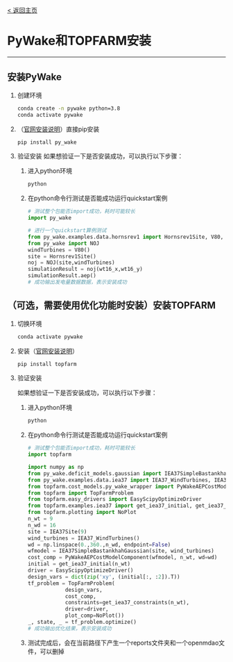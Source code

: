 [< 返回主页](../README.md)
# PyWake和TOPFARM安装
---
## 安装PyWake
1. 创建环境
    ```bash
    conda create -n pywake python=3.8
    conda activate pywake
    ```
2. （[官网安装说明](https://topfarm.pages.windenergy.dtu.dk/PyWake/installation.html)）直接pip安装
    ```bash
    pip install py_wake
    ```
3. 验证安装
如果想验证一下是否安装成功，可以执行以下步骤：

   1. 进入python环境
        ```bash
        python
        ```
   2. 在python命令行测试是否能成功运行quickstart案例
        ```python
        # 测试整个包能否import成功，耗时可能较长
        import py_wake

        # 进行一个quickstart算例测试
        from py_wake.examples.data.hornsrev1 import Hornsrev1Site, V80, wt16_x, wt16_y
        from py_wake import NOJ
        windTurbines = V80()
        site = Hornsrev1Site()
        noj = NOJ(site,windTurbines)
        simulationResult = noj(wt16_x,wt16_y)
        simulationResult.aep()
        # 成功输出发电量数据数据，表示安装成功
        ```

## （可选，需要使用优化功能时安装）安装TOPFARM
1. 切换环境
    ```bash
    conda activate pywake
    ```
2. 安装（[官网安装说明](https://topfarm.pages.windenergy.dtu.dk/TopFarm2/installation.html)）
    ```bash
    pip install topfarm
    ```
3. 验证安装
  
    如果想验证一下是否安装成功，可以执行以下步骤：

   1. 进入python环境
      ```bash
      python
      ```
   2. 在python命令行测试是否能成功运行quickstart案例
      ```python
      # 测试整个包能否import成功，耗时可能较长
      import topfarm
      
      import numpy as np
      from py_wake.deficit_models.gaussian import IEA37SimpleBastankhahGaussian
      from py_wake.examples.data.iea37 import IEA37_WindTurbines, IEA37Site
      from topfarm.cost_models.py_wake_wrapper import PyWakeAEPCostModelComponent
      from topfarm import TopFarmProblem
      from topfarm.easy_drivers import EasyScipyOptimizeDriver
      from topfarm.examples.iea37 import get_iea37_initial, get_iea37_constraints, get_iea37_cost
      from topfarm.plotting import NoPlot
      n_wt = 9
      n_wd = 16
      site = IEA37Site(9)
      wind_turbines = IEA37_WindTurbines()
      wd = np.linspace(0.,360.,n_wd, endpoint=False)
      wfmodel = IEA37SimpleBastankhahGaussian(site, wind_turbines)
      cost_comp = PyWakeAEPCostModelComponent(wfmodel, n_wt, wd=wd)
      initial = get_iea37_initial(n_wt)
      driver = EasyScipyOptimizeDriver()
      design_vars = dict(zip('xy', (initial[:, :2]).T))
      tf_problem = TopFarmProblem(
                  design_vars,
                  cost_comp,
                  constraints=get_iea37_constraints(n_wt),
                  driver=driver,
                  plot_comp=NoPlot())
      _, state, _ = tf_problem.optimize()
      # 成功输出优化结果，表示安装成功
      ```
    3. 测试完成后，会在当前路径下产生一个reports文件夹和一个openmdao文件，可以删掉 

